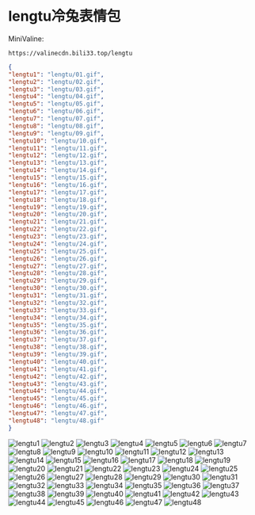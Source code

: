 # lengtu冷兔表情包

MiniValine:

`https://valinecdn.bili33.top/lengtu`

```json
{
"lengtu1": "lengtu/01.gif",
"lengtu2": "lengtu/02.gif",
"lengtu3": "lengtu/03.gif",
"lengtu4": "lengtu/04.gif",
"lengtu5": "lengtu/05.gif",
"lengtu6": "lengtu/06.gif",
"lengtu7": "lengtu/07.gif",
"lengtu8": "lengtu/08.gif",
"lengtu9": "lengtu/09.gif",
"lengtu10": "lengtu/10.gif",
"lengtu11": "lengtu/11.gif",
"lengtu12": "lengtu/12.gif",
"lengtu13": "lengtu/13.gif",
"lengtu14": "lengtu/14.gif",
"lengtu15": "lengtu/15.gif",
"lengtu16": "lengtu/16.gif",
"lengtu17": "lengtu/17.gif",
"lengtu18": "lengtu/18.gif",
"lengtu19": "lengtu/19.gif",
"lengtu20": "lengtu/20.gif",
"lengtu21": "lengtu/21.gif",
"lengtu22": "lengtu/22.gif",
"lengtu23": "lengtu/23.gif",
"lengtu24": "lengtu/24.gif",
"lengtu25": "lengtu/25.gif",
"lengtu26": "lengtu/26.gif",
"lengtu27": "lengtu/27.gif",
"lengtu28": "lengtu/28.gif",
"lengtu29": "lengtu/29.gif",
"lengtu30": "lengtu/30.gif",
"lengtu31": "lengtu/31.gif",
"lengtu32": "lengtu/32.gif",
"lengtu33": "lengtu/33.gif",
"lengtu34": "lengtu/34.gif",
"lengtu35": "lengtu/35.gif",
"lengtu36": "lengtu/36.gif",
"lengtu37": "lengtu/37.gif",
"lengtu38": "lengtu/38.gif",
"lengtu39": "lengtu/39.gif",
"lengtu40": "lengtu/40.gif",
"lengtu41": "lengtu/41.gif",
"lengtu42": "lengtu/42.gif",
"lengtu43": "lengtu/43.gif",
"lengtu44": "lengtu/44.gif",
"lengtu45": "lengtu/45.gif",
"lengtu46": "lengtu/46.gif",
"lengtu47": "lengtu/47.gif",
"lengtu48": "lengtu/48.gif"
}
```
![lengtu1](https://valinecdn.bili33.top/lengtu/01.gif)
![lengtu2](https://valinecdn.bili33.top/lengtu/02.gif)
![lengtu3](https://valinecdn.bili33.top/lengtu/03.gif)
![lengtu4](https://valinecdn.bili33.top/lengtu/04.gif)
![lengtu5](https://valinecdn.bili33.top/lengtu/05.gif)
![lengtu6](https://valinecdn.bili33.top/lengtu/06.gif)
![lengtu7](https://valinecdn.bili33.top/lengtu/07.gif)
![lengtu8](https://valinecdn.bili33.top/lengtu/08.gif)
![lengtu9](https://valinecdn.bili33.top/lengtu/09.gif)
![lengtu10](https://valinecdn.bili33.top/lengtu/10.gif)
![lengtu11](https://valinecdn.bili33.top/lengtu/11.gif)
![lengtu12](https://valinecdn.bili33.top/lengtu/12.gif)
![lengtu13](https://valinecdn.bili33.top/lengtu/13.gif)
![lengtu14](https://valinecdn.bili33.top/lengtu/14.gif)
![lengtu15](https://valinecdn.bili33.top/lengtu/15.gif)
![lengtu16](https://valinecdn.bili33.top/lengtu/16.gif)
![lengtu17](https://valinecdn.bili33.top/lengtu/17.gif)
![lengtu18](https://valinecdn.bili33.top/lengtu/18.gif)
![lengtu19](https://valinecdn.bili33.top/lengtu/19.gif)
![lengtu20](https://valinecdn.bili33.top/lengtu/20.gif)
![lengtu21](https://valinecdn.bili33.top/lengtu/21.gif)
![lengtu22](https://valinecdn.bili33.top/lengtu/22.gif)
![lengtu23](https://valinecdn.bili33.top/lengtu/23.gif)
![lengtu24](https://valinecdn.bili33.top/lengtu/24.gif)
![lengtu25](https://valinecdn.bili33.top/lengtu/25.gif)
![lengtu26](https://valinecdn.bili33.top/lengtu/26.gif)
![lengtu27](https://valinecdn.bili33.top/lengtu/27.gif)
![lengtu28](https://valinecdn.bili33.top/lengtu/28.gif)
![lengtu29](https://valinecdn.bili33.top/lengtu/29.gif)
![lengtu30](https://valinecdn.bili33.top/lengtu/30.gif)
![lengtu31](https://valinecdn.bili33.top/lengtu/31.gif)
![lengtu32](https://valinecdn.bili33.top/lengtu/32.gif)
![lengtu33](https://valinecdn.bili33.top/lengtu/33.gif)
![lengtu34](https://valinecdn.bili33.top/lengtu/34.gif)
![lengtu35](https://valinecdn.bili33.top/lengtu/35.gif)
![lengtu36](https://valinecdn.bili33.top/lengtu/36.gif)
![lengtu37](https://valinecdn.bili33.top/lengtu/37.gif)
![lengtu38](https://valinecdn.bili33.top/lengtu/38.gif)
![lengtu39](https://valinecdn.bili33.top/lengtu/39.gif)
![lengtu40](https://valinecdn.bili33.top/lengtu/40.gif)
![lengtu41](https://valinecdn.bili33.top/lengtu/41.gif)
![lengtu42](https://valinecdn.bili33.top/lengtu/42.gif)
![lengtu43](https://valinecdn.bili33.top/lengtu/43.gif)
![lengtu44](https://valinecdn.bili33.top/lengtu/44.gif)
![lengtu45](https://valinecdn.bili33.top/lengtu/45.gif)
![lengtu46](https://valinecdn.bili33.top/lengtu/46.gif)
![lengtu47](https://valinecdn.bili33.top/lengtu/47.gif)
![lengtu48](https://valinecdn.bili33.top/lengtu/48.gif)